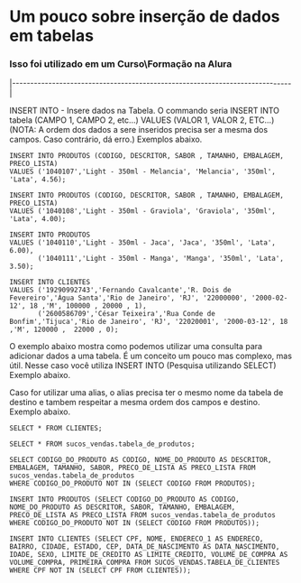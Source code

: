 
# Um pouco sobre inserção de dados em tabelas
### Isso foi utilizado em um Curso\Formação na Alura

|-----------------------------------------------------------------------------|

INSERT INTO - Insere dados na Tabela. O commando seria INSERT INTO tabela (CAMPO 1, CAMPO 2, etc...) VALUES (VALOR 1, VALOR 2, ETC...) (NOTA: A ordem dos dados a sere inseridos precisa ser a mesma dos campos. Caso contrário, dá erro.) Exemplos abaixo.

```
INSERT INTO PRODUTOS (CODIGO, DESCRITOR, SABOR , TAMANHO, EMBALAGEM, PRECO_LISTA)
VALUES ('1040107','Light - 350ml - Melancia', 'Melancia', '350ml', 'Lata', 4.56); 

INSERT INTO PRODUTOS (CODIGO, DESCRITOR, SABOR , TAMANHO, EMBALAGEM, PRECO_LISTA)
VALUES ('1040108','Light - 350ml - Graviola', 'Graviola', '350ml', 'Lata', 4.00); 

INSERT INTO PRODUTOS
VALUES ('1040110','Light - 350ml - Jaca', 'Jaca', '350ml', 'Lata', 6.00),
	   ('1040111','Light - 350ml - Manga', 'Manga', '350ml', 'Lata', 3.50);
       
INSERT INTO CLIENTES
VALUES ('19290992743','Fernando Cavalcante','R. Dois de Fevereiro','Água Santa','Rio de Janeiro', 'RJ', '22000000', '2000-02-12', 18 ,'M', 100000 , 20000 , 1),
       ('2600586709','César Teixeira','Rua Conde de Bonfim','Tijuca','Rio de Janeiro', 'RJ', '22020001', '2000-03-12', 18 ,'M', 120000 ,  22000 , 0);

```
O exemplo abaixo mostra como podemos utilizar uma consulta para adicionar dados a uma tabela. É um conceito um pouco mas complexo, mas útil. Nesse caso você utiliza INSERT INTO (Pesquisa utilizando SELECT) Exemplo abaixo.

Caso for utilizar uma alias, o alias precisa ter o mesmo nome da tabela de destino e tambem respeitar a mesma ordem dos campos e destino.
Exemplo abaixo.
```
SELECT * FROM CLIENTES;

SELECT * FROM sucos_vendas.tabela_de_produtos;

SELECT CODIGO_DO_PRODUTO AS CODIGO, NOME_DO_PRODUTO AS DESCRITOR, EMBALAGEM, TAMANHO, SABOR, PRECO_DE_LISTA AS PRECO_LISTA FROM sucos_vendas.tabela_de_produtos
WHERE CODIGO_DO_PRODUTO NOT IN (SELECT CODIGO FROM PRODUTOS); 

INSERT INTO PRODUTOS (SELECT CODIGO_DO_PRODUTO AS CODIGO, NOME_DO_PRODUTO AS DESCRITOR, SABOR, TAMANHO, EMBALAGEM, PRECO_DE_LISTA AS PRECO_LISTA FROM sucos_vendas.tabela_de_produtos
WHERE CODIGO_DO_PRODUTO NOT IN (SELECT CODIGO FROM PRODUTOS));

INSERT INTO CLIENTES (SELECT CPF, NOME, ENDERECO_1 AS ENDERECO, BAIRRO, CIDADE, ESTADO, CEP, DATA_DE_NASCIMENTO AS DATA_NASCIMENTO, IDADE, SEXO, LIMITE_DE_CREDITO AS LIMITE_CREDITO, VOLUME_DE_COMPRA AS VOLUME_COMPRA, PRIMEIRA_COMPRA FROM SUCOS_VENDAS.TABELA_DE_CLIENTES
WHERE CPF NOT IN (SELECT CPF FROM CLIENTES));

```
